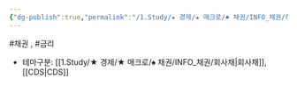 ```yaml
---
{"dg-publish":true,"permalink":"/1.Study/★ 경제/★ 매크로/♠ 채권/INFO_채권/하이일드채권/","created":"2023-06-02T15:34:32.930+09:00","updated":"2025-06-03T20:07:19.953+09:00"}
---
```


#채권 , #금리 



- 테마구분: [[1.Study/★ 경제/★ 매크로/♠ 채권/INFO_채권/회사채\|회사채]], [[CDS\|CDS]]